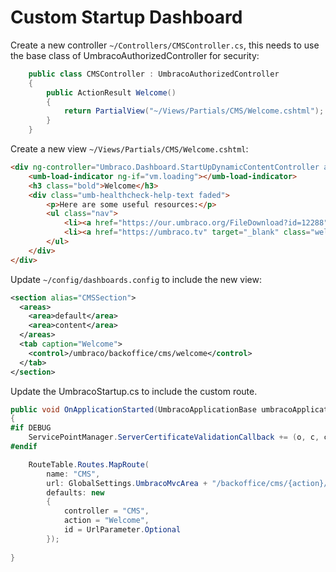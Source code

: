 # Custom Startup Dashboard

Create a new controller `~/Controllers/CMSController.cs`, this needs to use the base class of UmbracoAuthorizedController for security:

~~~csharp
    public class CMSController : UmbracoAuthorizedController
    {
        public ActionResult Welcome()
        {
            return PartialView("~/Views/Partials/CMS/Welcome.cshtml");
        }
    }
~~~

Create a new view `~/Views/Partials/CMS/Welcome.cshtml`:
~~~html
<div ng-controller="Umbraco.Dashboard.StartUpDynamicContentController as vm">
    <umb-load-indicator ng-if="vm.loading"></umb-load-indicator>
    <h3 class="bold">Welcome</h3>
    <div class="umb-healthcheck-help-text faded">
        <p>Here are some useful resources:</p>
        <ul class="nav">
            <li><a href="https://our.umbraco.org/FileDownload?id=12288" target="_blank" class="welcome-action-link"><i class="icon-out"></i> <span>Umbraco Content Editor Manual</span></a></li>
            <li><a href="https://umbraco.tv" target="_blank" class="welcome-action-link"><i class="icon-out"></i> <span>Umbraco.TV</span></a></li>
        </ul>
    </div>
</div>
~~~

Update `~/config/dashboards.config` to include the new view:

~~~xml
<section alias="CMSSection">
  <areas>
    <area>default</area>
    <area>content</area>
  </areas>
  <tab caption="Welcome">
    <control>/umbraco/backoffice/cms/welcome</control>
  </tab>
</section>
~~~

Update the UmbracoStartup.cs to include the custom route. 

~~~csharp
public void OnApplicationStarted(UmbracoApplicationBase umbracoApplication, ApplicationContext applicationContext)
{
#if DEBUG
    ServicePointManager.ServerCertificateValidationCallback += (o, c, ch, er) => true;
#endif

    RouteTable.Routes.MapRoute(
        name: "CMS",
        url: GlobalSettings.UmbracoMvcArea + "/backoffice/cms/{action}/{id}",                
        defaults: new
        {
            controller = "CMS",
            action = "Welcome",
            id = UrlParameter.Optional
        });
  
}
~~~

